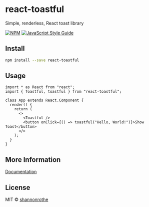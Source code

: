 # react-toastful

Simple, renderless, React toast library

[![NPM](https://img.shields.io/npm/v/react-toastful.svg)](https://www.npmjs.com/package/react-toastful) [![JavaScript Style Guide](https://img.shields.io/badge/code_style-standard-brightgreen.svg)](https://standardjs.com)

## Install

```bash
npm install --save react-toastful
```

## Usage

```tsx
import * as React from "react";
import { Toastful, toastful } from "react-toastful";

class App extends React.Component {
  render() {
    return (
      <>
        <Toastful />
        <button onClick={() => toastful("Hello, World!")}>Show Toast</button>
      </>
    );
  }
}
```

## More Information

[Documentation](https://react-toastful.com/docs)

## License

MIT © [shannonrothe](https://github.com/shannonrothe)
